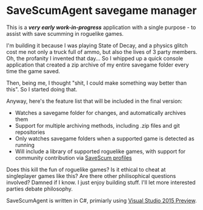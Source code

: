 # SaveScumAgent savegame manager

This is a ***very early work-in-progress*** application with a single purpose - to assist with save scumming in roguelike games.

I'm building it because I was playing State of Decay, and a physics glitch cost me not only a truck full of ammo, but also the lives of 3 party members. Oh, the profanity I invented that day... So I whipped up a quick console application that created a zip archive of my entire savegame folder every time the game saved.

Then, being me, I thought "shit, I could make something way better than this". So I started doing that.

Anyway, here's the feature list that will be included in the final version:

 * Watches a savegame folder for changes, and automatically archives them
 * Support for multiple archiving methods, including .zip files and git repositories
 * Only watches savegame folders when a supported game is detected as running
 * Will include a library of supported roguelike games, with support for community contribution via [SaveScum profiles](https://github.com/SaveScum/SaveScumAgent-profiles)

Does this kill the fun of roguelike games? Is it ethical to cheat at singleplayer games like this? Are there other philisophical questions involved? Damned if I know. I just enjoy building stuff. I'll let more interested parties debate philosophy.

SaveScumAgent is written in C#, primiarly using [Visual Studio 2015 Preview](https://www.visualstudio.com/en-us/downloads/visual-studio-2015-downloads-vs.aspx).
